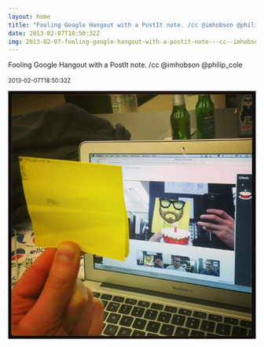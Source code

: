 ```yaml
---
layout: home
title: "Fooling Google Hangout with a PostIt note. /cc @imhobson @philip_cole"
date: 2013-02-07T18:50:32Z
img: 2013-02-07-fooling-google-hangout-with-a-postit-note---cc--imhobson--philip-cole.jpg
---
```


Fooling Google Hangout with a PostIt note. /cc @imhobson @philip_cole

<small>2013-02-07T18:50:32Z</small>

![Fooling Google Hangout with a PostIt note. /cc @imhobson @philip_cole](2013-02-07-fooling-google-hangout-with-a-postit-note---cc--imhobson--philip-cole.jpg)

